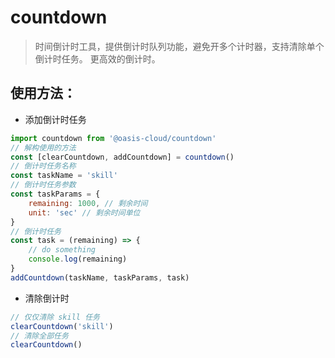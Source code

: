 # countdown

> 时间倒计时工具，提供倒计时队列功能，避免开多个计时器，支持清除单个倒计时任务。
> 更高效的倒计时。

## 使用方法：

- 添加倒计时任务

```javascript
import countdown from '@oasis-cloud/countdown'
// 解构使用的方法
const [clearCountdown, addCountdown] = countdown()
// 倒计时任务名称
const taskName = 'skill'
// 倒计时任务参数
const taskParams = {
    remaining: 1000, // 剩余时间
    unit: 'sec' // 剩余时间单位
}
// 倒计时任务
const task = (remaining) => {
    // do something
    console.log(remaining)
}
addCountdown(taskName, taskParams, task)
```

- 清除倒计时

```javascript
// 仅仅清除 skill 任务
clearCountdown('skill')
// 清除全部任务
clearCountdown()
```
